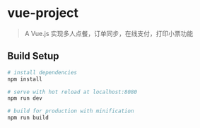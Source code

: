 # vue-project

> A Vue.js 实现多人点餐，订单同步，在线支付，打印小票功能

## Build Setup

``` bash
# install dependencies
npm install

# serve with hot reload at localhost:8080
npm run dev

# build for production with minification
npm run build
```


